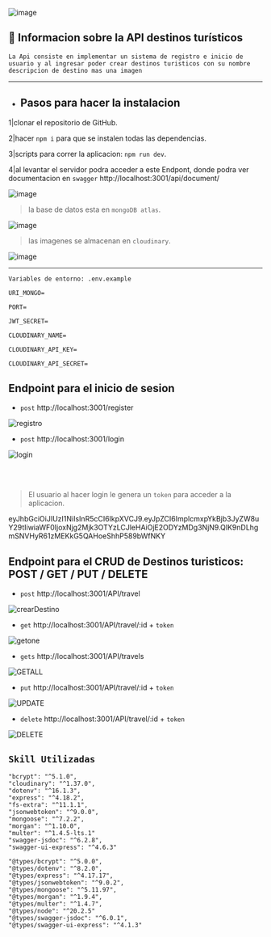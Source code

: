 
![image](https://github.com/JerlibGnzlz/DT-COOL/assets/84889284/42f7f17c-bfd6-479f-84d4-276a8bfad7a8)


## :book: Informacion sobre la API destinos turísticos

`La Api consiste en implementar un sistema de registro e inicio de usuario y al ingresar poder crear destinos turisticos con su nombre descripcion de destino mas una imagen `
_____________________________________________________________________
- ## Pasos para hacer la instalacion
 
 1|clonar el repositorio de GitHub.
 
 2|hacer `npm i` para que se instalen todas las dependencias.
 
 3|scripts para correr la aplicacion: `npm run dev`.
 
 4|al levantar el servidor podra acceder a este Endpont,
   donde podra ver documentacion en `swagger` http://localhost:3001/api/document/ 
   
![image](https://github.com/JerlibGnzlz/DT-COOL/assets/84889284/8e94ed0c-2792-4efe-ab22-05bb60c9e49f)


 
  > la base de datos esta en `mongoDB atlas`.

![image](https://github.com/JerlibGnzlz/DT-COOL/assets/84889284/8e61d29d-452b-48ef-9e97-3f887e023ef0)


  > las imagenes se almacenan en `cloudinary`.

![image](https://github.com/JerlibGnzlz/DT-COOL/assets/84889284/96af00c2-ea4a-418e-95ed-01980dd17d33)


  
   
 

______________________________________________________________________________________________________________________
  `Variables de entorno: .env.example`  
  
  
    URI_MONGO=
  
    PORT=
   
    JWT_SECRET=
   
    CLOUDINARY_NAME=
   
    CLOUDINARY_API_KEY=
   
    CLOUDINARY_API_SECRET=
   


 


## Endpoint para el inicio de sesion

- `post` http://localhost:3001/register


![registro](https://github.com/JerlibGnzlz/DT-COOL/assets/84889284/c566b27c-e493-4171-af08-8fd93c2a7448)


- `post` http://localhost:3001/login


![login](https://github.com/JerlibGnzlz/DT-COOL/assets/84889284/9ddd078c-49fb-4d20-bf8e-9c3628a23a0a)

<br><br>
> El usuario al hacer login le genera un `token` para acceder a la aplicacion.
>
 
 eyJhbGciOiJIUzI1NiIsInR5cCI6IkpXVCJ9.eyJpZCI6ImplcmxpYkBjb3JyZW8uY29tIiwiaWF0IjoxNjg2Mjk3OTYzLCJleHAiOjE2ODYzMDg3NjN9.QlK9nDLhgmSNVHyR61zMEKkG5QAHoeShhP589bWfNKY

## Endpoint para el CRUD de Destinos turisticos: POST / GET / PUT / DELETE

- `post` http://localhost:3001/API/travel 


![crearDestino](https://github.com/JerlibGnzlz/DT-COOL/assets/84889284/568aabc2-fe58-4e2f-9949-202b6ebc8f35)

- `get` http://localhost:3001/API/travel/:id + `token`


![getone](https://github.com/JerlibGnzlz/DT-COOL/assets/84889284/e19e763a-31f5-4744-b692-4981cc5e7dc4)


- `gets` http://localhost:3001/API/travels


![GETALL](https://github.com/JerlibGnzlz/DT-COOL/assets/84889284/b8c75766-888c-4b76-8ff6-2b444419fc2e)


- `put` http://localhost:3001/API/travel/:id + `token`


![UPDATE](https://github.com/JerlibGnzlz/DT-COOL/assets/84889284/1ddbf827-466b-40ee-ac86-d15e2f807615)


- `delete` http://localhost:3001/API/travel/:id + `token`


![DELETE](https://github.com/JerlibGnzlz/DT-COOL/assets/84889284/337bf0e2-de4f-4942-bfe3-b4bc1004c79a)


## `Skill Utilizadas`

 
    "bcrypt": "^5.1.0",
    "cloudinary": "^1.37.0",
    "dotenv": "^16.1.3",
    "express": "^4.18.2",
    "fs-extra": "^11.1.1",
    "jsonwebtoken": "^9.0.0",
    "mongoose": "^7.2.2",
    "morgan": "^1.10.0",
    "multer": "^1.4.5-lts.1"
    "swagger-jsdoc": "^6.2.8",
    "swagger-ui-express": "^4.6.3"

    "@types/bcrypt": "^5.0.0",
    "@types/dotenv": "^8.2.0",
    "@types/express": "^4.17.17",
    "@types/jsonwebtoken": "^9.0.2",
    "@types/mongoose": "^5.11.97",
    "@types/morgan": "^1.9.4",
    "@types/multer": "^1.4.7",
    "@types/node": "^20.2.5"
    "@types/swagger-jsdoc": "^6.0.1",
    "@types/swagger-ui-express": "^4.1.3"


